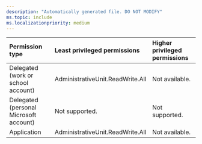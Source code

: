 ```yaml
---
description: "Automatically generated file. DO NOT MODIFY"
ms.topic: include
ms.localizationpriority: medium
---
```


|Permission type|Least privileged permissions|Higher privileged permissions|
|:---|:---|:---|
|Delegated (work or school account)|AdministrativeUnit.ReadWrite.All|Not available.|
|Delegated (personal Microsoft account)|Not supported.|Not supported.|
|Application|AdministrativeUnit.ReadWrite.All|Not available.|

